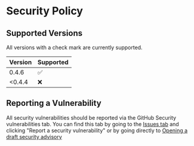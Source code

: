 # Security Policy

## Supported Versions

All versions with a check mark are currently supported.

| Version | Supported          |
| ------- | ------------------ |
| 0.4.6   | :white_check_mark: |
| <0.4.4  | :x:                |

## Reporting a Vulnerability

All security vulnerabilities should be reported via the GitHub Security vulnerabilities tab. You can find this tab by going to the [Issues tab](https://github.com/invernyx/smartcars-3-phpvms5-api/issues/new/choose) and clicking "Report a security vulnerability" or by going directly to [Opening a draft security advisory](https://github.com/invernyx/smartcars-3-phpvms5-api/security/advisories/new)
